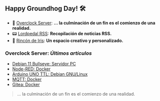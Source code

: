 ## Happy Groundhog Day! 🛠️

- 🤖 [Overclock Server](https://lordpedal.github.io/ "Overclock Server"): **... la culminación de un fin es el comienzo de una realidad.**
- 📟 [Lordpedal RSS](https://lordpedal.github.io/lordpedal "Lordpedal RSS"): **Recopilación de noticias RSS.**
- 🌈 [Rincón de Iris](https://rincondeiris.club/ "Rincón de Iris"): **Un espacio creativo y personalizado.**

### Overclock Server: *Últimos artículos*
- [Debian 11 Bullseye: Servidor PC](https://lordpedal.github.io/gnu/linux/debian-11-servidor/)
- [Node-RED: Docker](https://lordpedal.github.io/gnu/linux/docker/nodered-docker/)
- [Arduino UNO TTL: Debian GNU/Linux](https://lordpedal.github.io/gnu/linux/domotica/arduino-ttl-gnu/)
- [MQTT: Docker](https://lordpedal.github.io/gnu/linux/docker/mqtt-docker/)
- [Gitea: Docker](https://lordpedal.github.io/gnu/linux/docker/gitea-docker/)

> ... la culminación de un fin es el comienzo de una realidad.
